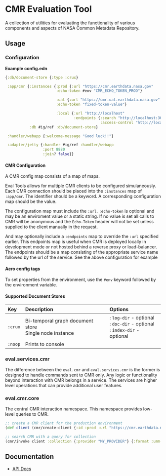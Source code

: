 # CMR Evaluation Tool

A collection of utilities for evaluating the functionality of various components and aspects of NASA Common Metadata Repository.

## Usage

### Configuration

__Example config.edn__
```clojure
{:db/document-store {:type :crux}

 :app/cmr {:instances {:prod {:url "https://cmr.earthdata.nasa.gov"
                       :echo-token #env "CMR_ECHO_TOKEN_PROD"}

                       :uat {:url "https://cmr.uat.earthdata.nasa.gov"
                       :echo-token "fixed-token-value"}

                       :local {:url "http://localhost"
                               :endpoints {:search "http://localhost:3003"
                                           :access-control "http://localhost:3011"}}
           :db #ig/ref :db/document-store}

 :handler/webapp {:welcome-message "Good luck!!"}

 :adapter/jetty {:handler #ig/ref :handler/webapp
                 :port 8880
                 :join? false}}
```

#### CMR Configuration
A CMR config map consists of a map of maps.

Eval Tools allows for multiple CMR clients to be configured simulaneously. Each CMR connection should be placed into the `:instances` map of `:app/cmr`.
The identifier should be a keyword. A corresponding configuration map should be the value.

The configuration map must include the `:url`. `:echo-token` is optional and may be an enviroment value or a static string. If no value is set all calls to CMR will be anonymous and the `Echo-Token` header will not be set unless supplied to the client manually in the request.

And may optionally include a `:endpoints` map to override the `:url` specified earlier. This endpoints map is useful when CMR is deployed locally in development mode or not hosted behind a reverse proxy or load-balancer. The endpoints should be a map consisting of the appropriate service name followed by the url of the service. See the above configuration for example

#### Aero config tags
To set properties from the environment, use the `#env` keyword followed by the environment variable.

#### Supported Document Stores

| Key     | Description                                               | Options                                                                     |
|:--------|:----------------------------------------------------------|:----------------------------------------------------------------------------|
| `:crux` | Bi-temporal graph document store<br> Single node instance | `:log-dir` - optional<br> `:doc-dir` - optional<br> `:index-dir` - optional |
| `:noop` | Prints to console                                         |                                                                             |

### eval.services.cmr
The difference between the `eval.cmr` and `eval.services.cmr` is the former is designed to handle commands sent to CMR only. Any logic or functionality beyond interaction with CMR belongs in a service. The services are higher level operations that can provide additional user features. 

### eval.cmr.core
The central CMR interaction namespace. This namespace provides low-level queries to CMR.

```clojure
;; create a CMR client for the production environment
(def client (cmr/create-client {:id :prod :url "https://cmr.earthdata.nasa.gov"}))

;; search CMR with a query for collection
(cmr/invoke client :collection {:provider "MY_PROVIDER"} {:format :umm-json})
```

## Documentation
* [API Docs](/api.md)
